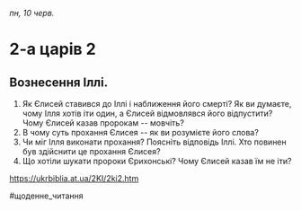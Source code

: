 
_пн, 10 черв._

# 2-а царів 2

## Вознесення Іллі.
1. Як Єлисей ставився до Іллі і наближення його смерті? Як ви думаєте, чому Ілля хотів іти один, а Єлисей відмовлявся його відпустити? Чому Єлисей казав пророкам -- мовчіть?
2. В чому суть прохання Єлисея -- як ви розумієте його слова?
3. Чи міг Ілля виконати прохання? Поясніть відповідь Іллі. Хто повинен був здійснити це прохання Єлисея?
4. Що хотіли шукати пророки Єрихонські? Чому Єлисей казав їм не іти?

https://ukrbiblia.at.ua/2KI/2ki2.htm 

#щоденне_читання
